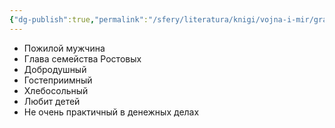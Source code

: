 ```yaml
---
{"dg-publish":true,"permalink":"/sfery/literatura/knigi/vojna-i-mir/graf-ilya-andreevich-rostov/","tags":["book"]}
---
```


- Пожилой мужчина
- Глава семейства Ростовых
- Добродушный 
- Гостеприимный
- Хлебосольный 
- Любит детей 
- Не очень практичный в денежных делах
